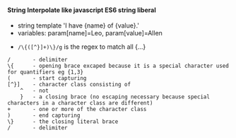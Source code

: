 #### String Interpolate like javascript ES6 string liberal
* string template 'I have {name} of {value}.'
* variables: param[name]=Leo, param[value]=Allen
- `/\{([^}]+)\}/g` is the regex to match all {...} 
```
/       - delimiter
\{      - opening brace excaped because it is a special character used for quantifiers eg {1,3}
(       - start capturing
[^}]    - character class consisting of
    ^   - not
    }   - a closing brace (no escaping necessary because special characters in a character class are different)
+       - one or more of the character class
)       - end capturing
\}      - the closing literal brace
/       - delimiter
```

